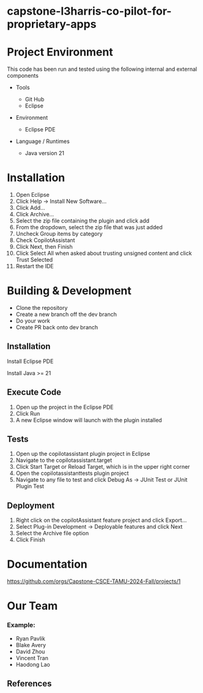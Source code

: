 # capstone-l3harris-co-pilot-for-proprietary-apps

# Project Environment

This code has been run and tested using the following internal and external components

- Tools
    - Git Hub
    - Eclipse
  
- Environment
    - Eclipse PDE

- Language / Runtimes
    - Java version 21


# Installation

1. Open Eclipse
2. Click Help -> Install New Software...
3. Click Add...
4. Click Archive...
5. Select the zip file containing the plugin and click add
6. From the dropdown, select the zip file that was just added
7. Uncheck Group items by category
8. Check CopilotAssistant
9. Click Next, then Finish
10. Click Select All when asked about trusting unsigned content and click Trust Selected
11. Restart the IDE

# Building & Development

- Clone the repository
- Create a new branch off the dev branch
- Do your work
- Create PR back onto dev branch

## Installation

Install Eclipse PDE

Install Java >= 21

## Execute Code

1. Open up the project in the Eclipse PDE
2. Click Run
3. A new Eclipse window will launch with the plugin installed

## Tests

1. Open up the copilotassistant plugin project in Eclipse
2. Navigate to the copilotassistant.target
3. Click Start Target or Reload Target, which is in the upper right corner
4. Open the copilotassistanttests plugin project
4. Navigate to any file to test and click Debug As -> JUnit Test or JUnit Plugin Test

## Deployment
1. Right click on the copilotAssistant feature project and click Export...
2. Select Plug-in Development -> Deployable features and click Next
3. Select the Archive file option
4. Click Finish

# Documentation

https://github.com/orgs/Capstone-CSCE-TAMU-2024-Fall/projects/1 

# Our Team

### Example:
- Ryan Pavlik
- Blake Avery
- David Zhou
- Vincent Tran
- Haodong Lao

## References

